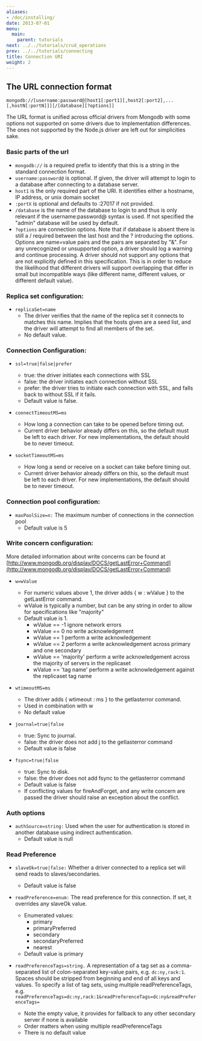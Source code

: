 ```yaml
---
aliases:
- /doc/installing/
date: 2013-07-01
menu:
  main:
    parent: tutorials
next: ../../tutorials/crud_operations
prev: ../../tutorials/connecting
title: Connection URI
weight: 2
---
```

## The URL connection format

    mongodb://[username:password@]host1[:port1][,host2[:port2],...[,hostN[:portN]]][/[database][?options]]

The URL format is unified across official drivers from Mongodb with some options not supported on some drivers due to implementation differences. The ones not supported by the Node.js driver are left out for simplicities sake.

### Basic parts of the url
  * `mongodb://` is a required prefix to identify that this is a string in the standard connection format.
  * `username:password@` is optional. If given, the driver will attempt to login to a database after connecting to a database server.
  * `host1` is the only required part of the URI. It identifies either a hostname, IP address, or unix domain socket
  * `:portX` is optional and defaults to :27017 if not provided.
  * `/database` is the name of the database to login to and thus is only relevant if the username:password@ syntax is used. If not specified the "admin" database will be used by default.
  * `?options` are connection options. Note that if database is absent there is still a / required between the last host and the ? introducing the options. Options are name=value pairs and the pairs are separated by "&". For any unrecognized or unsupported option, a driver should log a warning and continue processing. A driver should not support any options that are not explicitly defined in this specification. This is in order to reduce the likelihood that different drivers will support overlapping that differ in small but incompatible ways (like different name, different values, or different default value).

### Replica set configuration:
* `replicaSet=name`
    * The driver verifies that the name of the replica set it connects to matches this name. Implies that the hosts given are a seed list, and the driver will attempt to find all members of the set.
    * No default value.

### Connection Configuration:
* `ssl=true|false|prefer`
    * true: the driver initiates each connections with SSL
    * false: the driver initiates each connection without SSL
    * prefer: the driver tries to initiate each connection with SSL, and falls back to without SSL if it fails.
    * Default value is false.

* `connectTimeoutMS=ms`
    * How long a connection can take to be opened before timing out.
    * Current driver behavior already differs on this, so the default must be left to each driver. For new implementations, the default should be to never timeout.

* `socketTimeoutMS=ms`
    * How long a send or receive on a socket can take before timing out.
    * Current driver behavior already differs on this, so the default must be left to each driver. For new implementations, the default should be to never timeout.

### Connection pool configuration:
* `maxPoolSize=n:` The maximum number of connections in the connection pool
    * Default value is 5

### Write concern configuration:
More detailed information about write concerns can be found at [http://www.mongodb.org/display/DOCS/getLastError+Command](http://www.mongodb.org/display/DOCS/getLastError+Command)

* `w=wValue`
    * For numeric values above 1, the driver adds { w : wValue } to the getLastError command.
    * wValue is typically a number, but can be any string in order to allow for specifications like "majority"
    * Default value is 1.
      * wValue == -1 ignore network errors
      * wValue == 0 no write acknowledgement
      * wValue == 1 perform a write acknowledgement
      * wValue == 2 perform a write acknowledgement across primary and one secondary
      * wValue == 'majority' perform a write acknowledgement across the majority of servers in the replicaset
      * wValue == 'tag name' perform a write acknowledgement against the replicaset tag name

* `wtimeoutMS=ms`
    * The driver adds { wtimeout : ms } to the getlasterror command.
    * Used in combination with w
    * No default value

* `journal=true|false`
    * true: Sync to journal.
    * false: the driver does not add j to the getlasterror command
    * Default value is false

* `fsync=true|false`
    * true: Sync to disk.
    * false: the driver does not add fsync to the getlasterror command
    * Default value is false
    * If conflicting values for fireAndForget, and any write concern are passed the driver should raise an exception about the conflict.

### Auth options
* `authSource=string:` Used when the user for authentication is stored in another database using indirect authentication.
    * Default value is null

### Read Preference
* `slaveOk=true|false:` Whether a driver connected to a replica set will send reads to slaves/secondaries.
    * Default value is false

* `readPreference=enum:` The read preference for this connection. If set, it overrides any slaveOk value.
    * Enumerated values:
      * primary
      * primaryPreferred
      * secondary
      * secondaryPreferred
      * nearest
    * Default value is primary

* `readPreferenceTags=string.` A representation of a tag set as a comma-separated list of colon-separated key-value pairs, e.g. `dc:ny,rack:1`. Spaces should be stripped from beginning and end of all keys and values. To specify a list of tag sets, using multiple readPreferenceTags, e.g. `readPreferenceTags=dc:ny,rack:1&readPreferenceTags=dc:ny&readPreferenceTags=`
    * Note the empty value, it provides for fallback to any other secondary server if none is available
    * Order matters when using multiple readPreferenceTags
    * There is no default value